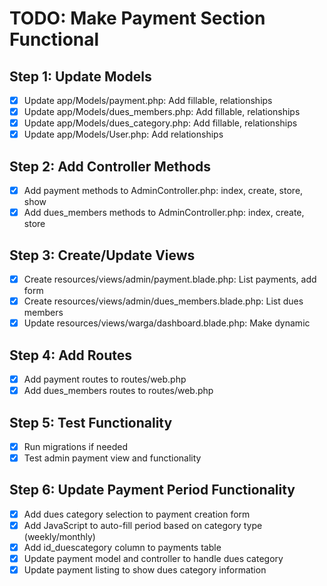 # TODO: Make Payment Section Functional

## Step 1: Update Models
- [x] Update app/Models/payment.php: Add fillable, relationships
- [x] Update app/Models/dues_members.php: Add fillable, relationships
- [x] Update app/Models/dues_category.php: Add fillable, relationships
- [x] Update app/Models/User.php: Add relationships

## Step 2: Add Controller Methods
- [x] Add payment methods to AdminController.php: index, create, store, show
- [x] Add dues_members methods to AdminController.php: index, create, store

## Step 3: Create/Update Views
- [x] Create resources/views/admin/payment.blade.php: List payments, add form
- [x] Create resources/views/admin/dues_members.blade.php: List dues members
- [x] Update resources/views/warga/dashboard.blade.php: Make dynamic

## Step 4: Add Routes
- [x] Add payment routes to routes/web.php
- [x] Add dues_members routes to routes/web.php

## Step 5: Test Functionality
- [x] Run migrations if needed
- [x] Test admin payment view and functionality

## Step 6: Update Payment Period Functionality
- [x] Add dues category selection to payment creation form
- [x] Add JavaScript to auto-fill period based on category type (weekly/monthly)
- [x] Add id_duescategory column to payments table
- [x] Update payment model and controller to handle dues category
- [x] Update payment listing to show dues category information
